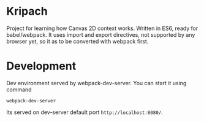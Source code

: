 # Kripach
Project for learning how Canvas 2D context works. Written in ES6, ready for babel/webpack. It uses import and export directives, not supported by any browser yet, so it as to be converted with webpack first.

# Development
Dev environment served by webpack-dev-server. You can start it using command
```
webpack-dev-server
```
Its served on dev-server default port `http://localhost:8080/`.